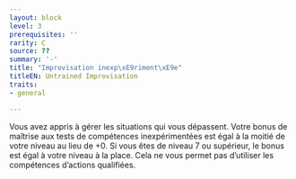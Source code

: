 ```yaml
---
layout: block
level: 3
prerequisites: ''
rarity: C
source: ??
summary: '-'
title: "Improvisation inexp\xE9riment\xE9e"
titleEN: Untrained Improvisation
traits:
- general

---
```


<p>Vous avez appris à gérer les situations qui vous dépassent. Votre bonus de maîtrise aux tests de compétences inexpérimentées est égal à la moitié de votre niveau au lieu de +0. Si vous êtes de niveau 7 ou supérieur, le bonus est égal à votre niveau à la place. Cela ne vous permet pas d’utiliser les compétences d’actions qualifiées.</p>